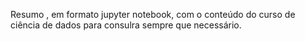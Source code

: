 Resumo , em formato jupyter notebook, com o conteúdo do curso de ciência de dados para consulra sempre que necessário.
